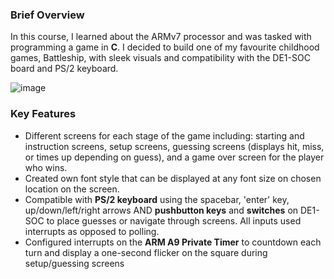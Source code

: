 ### Brief Overview ###
In this course, I learned about the ARMv7 processor and was tasked with programming a game in **C**. I decided to build one of my favourite childhood games, Battleship, with sleek visuals and compatibility with the DE1-SOC board and PS/2 keyboard.

![image](https://github.com/uzFer/ECE243-Battleship/assets/109243682/0aedfb97-b3a1-4e74-8d74-3d1fddd4563c)

### Key Features ###
- Different screens for each stage of the game including: starting and instruction screens, setup screens, guessing screens (displays hit, miss, or times up depending on guess), and a game over screen for the player who wins.
- Created own font style that can be displayed at any font size on chosen location on the screen.
- Compatible with **PS/2 keyboard** using the spacebar, 'enter' key, up/down/left/right arrows AND **pushbutton keys** and **switches** on DE1-SOC to place guesses or navigate through screens. All inputs used interrupts as opposed to polling.
- Configured interrupts on the **ARM A9 Private Timer** to countdown each turn and display a one-second flicker on the square during setup/guessing screens
